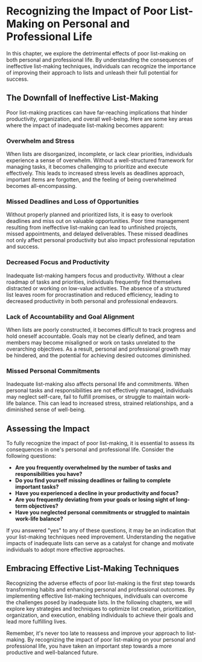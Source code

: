 Recognizing the Impact of Poor List-Making on Personal and Professional Life
=======================================================================================

In this chapter, we explore the detrimental effects of poor list-making on both personal and professional life. By understanding the consequences of ineffective list-making techniques, individuals can recognize the importance of improving their approach to lists and unleash their full potential for success.

The Downfall of Ineffective List-Making
---------------------------------------

Poor list-making practices can have far-reaching implications that hinder productivity, organization, and overall well-being. Here are some key areas where the impact of inadequate list-making becomes apparent:

### Overwhelm and Stress

When lists are disorganized, incomplete, or lack clear priorities, individuals experience a sense of overwhelm. Without a well-structured framework for managing tasks, it becomes challenging to prioritize and execute effectively. This leads to increased stress levels as deadlines approach, important items are forgotten, and the feeling of being overwhelmed becomes all-encompassing.

### Missed Deadlines and Loss of Opportunities

Without properly planned and prioritized lists, it is easy to overlook deadlines and miss out on valuable opportunities. Poor time management resulting from ineffective list-making can lead to unfinished projects, missed appointments, and delayed deliverables. These missed deadlines not only affect personal productivity but also impact professional reputation and success.

### Decreased Focus and Productivity

Inadequate list-making hampers focus and productivity. Without a clear roadmap of tasks and priorities, individuals frequently find themselves distracted or working on low-value activities. The absence of a structured list leaves room for procrastination and reduced efficiency, leading to decreased productivity in both personal and professional endeavors.

### Lack of Accountability and Goal Alignment

When lists are poorly constructed, it becomes difficult to track progress and hold oneself accountable. Goals may not be clearly defined, and team members may become misaligned or work on tasks unrelated to the overarching objectives. As a result, personal and professional growth may be hindered, and the potential for achieving desired outcomes diminished.

### Missed Personal Commitments

Inadequate list-making also affects personal life and commitments. When personal tasks and responsibilities are not effectively managed, individuals may neglect self-care, fail to fulfill promises, or struggle to maintain work-life balance. This can lead to increased stress, strained relationships, and a diminished sense of well-being.

Assessing the Impact
--------------------

To fully recognize the impact of poor list-making, it is essential to assess its consequences in one's personal and professional life. Consider the following questions:

* **Are you frequently overwhelmed by the number of tasks and responsibilities you have?**
* **Do you find yourself missing deadlines or failing to complete important tasks?**
* **Have you experienced a decline in your productivity and focus?**
* **Are you frequently deviating from your goals or losing sight of long-term objectives?**
* **Have you neglected personal commitments or struggled to maintain work-life balance?**

If you answered "yes" to any of these questions, it may be an indication that your list-making techniques need improvement. Understanding the negative impacts of inadequate lists can serve as a catalyst for change and motivate individuals to adopt more effective approaches.

Embracing Effective List-Making Techniques
------------------------------------------

Recognizing the adverse effects of poor list-making is the first step towards transforming habits and enhancing personal and professional outcomes. By implementing effective list-making techniques, individuals can overcome the challenges posed by inadequate lists. In the following chapters, we will explore key strategies and techniques to optimize list creation, prioritization, organization, and execution, enabling individuals to achieve their goals and lead more fulfilling lives.

Remember, it's never too late to reassess and improve your approach to list-making. By recognizing the impact of poor list-making on your personal and professional life, you have taken an important step towards a more productive and well-balanced future.
